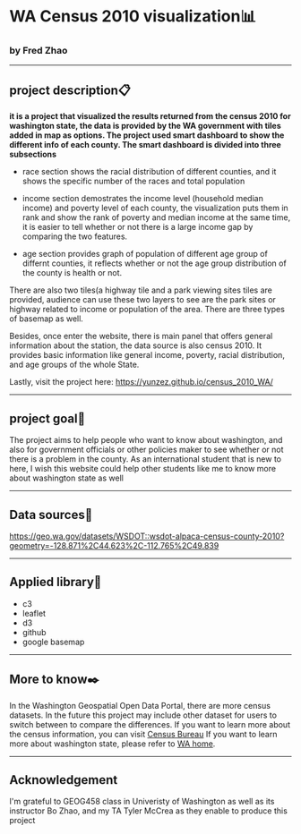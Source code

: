 # **WA Census 2010 visualization:bar_chart:**
### by Fred Zhao
-----

## project description:clipboard:
**it is a project that visualized the results returned from the census 2010 for washington state, the data is provided by the WA government with tiles added in map as options. The project used smart dashboard to show the different info of each county. The smart dashboard is divided into three subsections**

- race section shows the racial distribution of different counties, and it shows the specific number of the races and total population

- income section demostrates the income level (household median income) and poverty level of each county, the visualization puts them in rank and show the rank of poverty and median income at the same time, it is easier to tell whether or not there is a large income gap by comparing the two features.

- age section provides graph of population of different age group of differnt counties, it reflects whether or not the age group distribution of the county is health or not.

There are also two tiles(a highway tile and a park viewing sites tiles are provided, audience can use these two layers to see are the park sites or highway related to income or population of the area. There are three types of basemap as well.

Besides, once enter the website, there is main panel that offers general information about the station, the data source is also census 2010. It provides basic information like general income, poverty, racial distribution, and age groups of the whole State.

Lastly, visit the project here:
https://yunzez.github.io/census_2010_WA/
______

## project goal:fishing_pole_and_fish:
The project aims to help people who want to know about washington, and also for government officials or other policies maker to see whether or not there is a problem in the county.
As an international student that is new to here, I wish this website could help other students like me to know more about washington state as well
______
## Data sources:book:
https://geo.wa.gov/datasets/WSDOT::wsdot-alpaca-census-county-2010?geometry=-128.871%2C44.623%2C-112.765%2C49.839

______
## Applied library:memo:
- c3
- leaflet
- d3
- github
- google basemap

______

## More to know:black_nib:

In the Washington Geospatial Open Data Portal, there are more census datasets. In the future this project may include other dataset for users to switch between to compare the differences.
If you want to learn more about the census information, you can visit [Census Bureau](https://www.census.gov/)
If you want to learn more about washington state, please refer to [WA home](https://access.wa.gov/).

----
## Acknowledgement

I'm grateful to GEOG458 class in Univeristy of Washington as well as its instructor Bo Zhao, and my TA Tyler McCrea as they enable to produce this project
